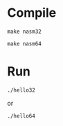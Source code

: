 # Compile

```
make nasm32
```

```
make nasm64
```

# Run

```
./hello32
```

or

```
./hello64
```

